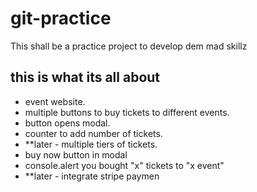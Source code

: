 # git-practice

This shall be a practice project to develop dem mad skillz

## this is what its all about

- event website.
- multiple buttons to buy tickets to different events.
- button opens modal.
- counter to add number of tickets.
- \*\*later - multiple tiers of tickets.
- buy now button in modal
- console.alert you bought "x" tickets to "x event"
- \*\*later - integrate stripe paymen
